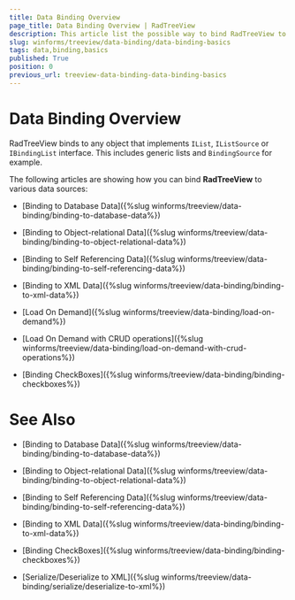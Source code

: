 ```yaml
---
title: Data Binding Overview
page_title: Data Binding Overview | RadTreeView
description: This article list the possible way to bind RadTreeView to a various data sources.
slug: winforms/treeview/data-binding/data-binding-basics
tags: data,binding,basics
published: True
position: 0
previous_url: treeview-data-binding-data-binding-basics
---
```


# Data Binding Overview

RadTreeView binds to any object that implements `IList`, `IListSource` or `IBindingList` interface. This includes generic lists and `BindingSource` for example. 

The following articles are showing how you can bind __RadTreeView__ to various data sources:

* [Binding to Database Data]({%slug winforms/treeview/data-binding/binding-to-database-data%})

* [Binding to Object-relational Data]({%slug winforms/treeview/data-binding/binding-to-object-relational-data%})

* [Binding to Self Referencing Data]({%slug winforms/treeview/data-binding/binding-to-self-referencing-data%})

* [Binding to XML Data]({%slug winforms/treeview/data-binding/binding-to-xml-data%})

* [Load On Demand]({%slug winforms/treeview/data-binding/load-on-demand%})

* [Load On Demand with CRUD operations]({%slug winforms/treeview/data-binding/load-on-demand-with-crud-operations%})

* [Binding CheckBoxes]({%slug winforms/treeview/data-binding/binding-checkboxes%})



# See Also

* [Binding to Database Data]({%slug winforms/treeview/data-binding/binding-to-database-data%})

* [Binding to Object-relational Data]({%slug winforms/treeview/data-binding/binding-to-object-relational-data%})

* [Binding to Self Referencing Data]({%slug winforms/treeview/data-binding/binding-to-self-referencing-data%})

* [Binding to XML Data]({%slug winforms/treeview/data-binding/binding-to-xml-data%})

* [Binding CheckBoxes]({%slug winforms/treeview/data-binding/binding-checkboxes%})

* [Serialize/Deserialize to XML]({%slug winforms/treeview/data-binding/serialize/deserialize-to-xml%})


